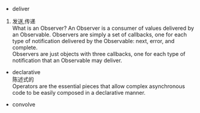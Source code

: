 + deliver  
1. 发送,传递  
What is an Observer? An Observer is a consumer of values delivered by an Observable. Observers are simply a set of callbacks, one for each type of notification delivered by the Observable: next, error, and complete.   
Observers are just objects with three callbacks, one for each type of notification that an Observable may deliver.

+ declarative  
陈述式的  
Operators are the essential pieces that allow complex asynchronous code to be easily composed in a declarative manner.  

+ convolve
 